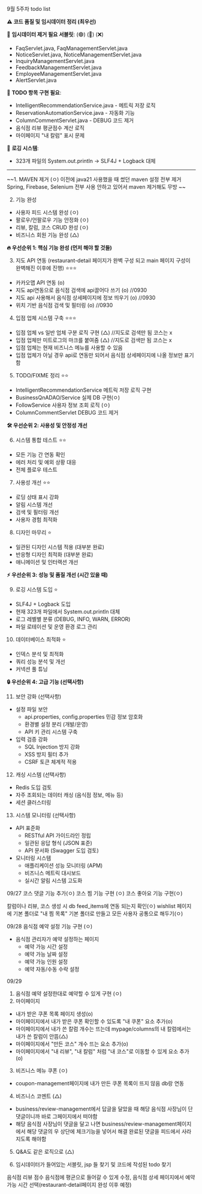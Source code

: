 9월 5주차 todo list

**⚠️ 코드 품질 및 임시데이터 정리 (최우선)**

🔧 **임시데이터 제거 필요 서블릿**:   (🟢)  (🔺)  (❌)
  - FaqServlet.java, FaqManagementServlet.java
  - NoticeServlet.java, NoticeManagementServlet.java
  - InquiryManagementServlet.java
  - FeedbackManagementServlet.java
  - EmployeeManagementServlet.java
  - AlertServlet.java


📝 **TODO 항목 구현 필요**:
- IntelligentRecommendationService.java - 메트릭 저장 로직
- ReservationAutomationService.java - 자동화 기능
- ColumnCommentServlet.java - DEBUG 코드 제거
- 음식점 리뷰 평균점수 계산 로직
- 마이페이지 "내 칼럼" 표시 문제

🧹 **로깅 시스템**:
- 323개 파일의 System.out.println → SLF4J + Logback 대체

---

~~1.  MAVEN 제거 (ㅇ)
    이전에 java21 사용했을 때 썼던 maven 설정 전부 제거
    Spring, Firebase, Selenium 전부 사용 안하고 있어서 maven 제거해도 무방 ~~

2.  기능 완성
  - 사용자 피드 시스템 완성 (ㅇ)
  - 팔로우/언팔로우 기능 안정화 (ㅇ)
  - 리뷰, 칼럼, 코스 CRUD 완성 (ㅇ)
  - 비즈니스 회원 기능 완성 (△)

**🔥 우선순위 1: 핵심 기능 완성 (먼저 해야 할 것들)**

3. 지도 API 연동 (restaurant-detail 페이지가 완벽 구성 되고 main 페이지 구성이 완벽해진 이후에 진행) ⭐⭐⭐
  - 카카오맵 API 연동 (o)
  - 지도 api연동으로 음식점 검색에 api끌어다 쓰기 (o) //0930
  - 지도 api 사용해서 음식점 상세페이지에 정보 띄우기  (o) //0930
  - 위치 기반 음식점 검색 및 필터링  (o) //0930

4. 입점 업체 시스템 구축 ⭐⭐⭐
  - 입점 업체 vs 일반 업체 구분 로직 구현 (△) //지도로 검색만 됨 코스는 x
  - 입점 업체만 미트로그의 마크를 붙여줌 (△) //지도로 검색만 됨 코스는 x
  - 입점 업체는 현재 비즈니스 메뉴를 사용할 수 있음
  - 입점 업체가 아닐 경우 api로 연동만 되어서 음식점 상세페이지에 나올 정보만 표기함

5. TODO/FIXME 정리 ⭐⭐
  - IntelligentRecommendationService 메트릭 저장 로직 구현
  - BusinessQnADAO/Service 실제 DB 구현(ㅇ)
  - FollowService 사용자 정보 조회 로직 (ㅇ)
  - ColumnCommentServlet DEBUG 코드 제거

**🛠️ 우선순위 2: 사용성 및 안정성 개선**

6. 시스템 통합 테스트 ⭐⭐
  - 모든 기능 간 연동 확인
  - 에러 처리 및 예외 상황 대응
  - 전체 플로우 테스트

7. 사용성 개선 ⭐⭐
  - 로딩 상태 표시 강화
  - 알림 시스템 개선
  - 검색 및 필터링 개선
  - 사용자 경험 최적화

8. 디자인 마무리 ⭐
  - 일관된 디자인 시스템 적용 (대부분 완료)
  - 반응형 디자인 최적화 (대부분 완료)
  - 애니메이션 및 인터랙션 개선

**⚡ 우선순위 3: 성능 및 품질 개선 (시간 있을 때)**

9. 로깅 시스템 도입 ⭐
  - SLF4J + Logback 도입
  - 현재 323개 파일에서 System.out.println 대체
  - 로그 레벨별 분류 (DEBUG, INFO, WARN, ERROR)
  - 파일 로테이션 및 운영 환경 로그 관리

10. 데이터베이스 최적화 ⭐
  - 인덱스 분석 및 최적화
  - 쿼리 성능 분석 및 개선
  - 커넥션 풀 튜닝

**🔒 우선순위 4: 고급 기능 (선택사항)**

11. 보안 강화 (선택사항)
  - 설정 파일 보안
    * api.properties, config.properties 민감 정보 암호화
    * 환경별 설정 분리 (개발/운영)
    * API 키 관리 시스템 구축
  - 입력 검증 강화
    * SQL Injection 방지 강화
    * XSS 방지 필터 추가
    * CSRF 토큰 체계적 적용

12. 캐싱 시스템 (선택사항)
  - Redis 도입 검토
  - 자주 조회되는 데이터 캐싱 (음식점 정보, 메뉴 등)
  - 세션 클러스터링

13. 시스템 모니터링 (선택사항)
  - API 표준화
    * RESTful API 가이드라인 정립
    * 일관된 응답 형식 (JSON 표준)
    * API 문서화 (Swagger 도입 검토)
  - 모니터링 시스템
    * 애플리케이션 성능 모니터링 (APM)
    * 비즈니스 메트릭 대시보드
    * 실시간 알림 시스템 고도화



09/27
코스 댓글 기능 추가(ㅇ)
코스 찜 기능 구현 (ㅇ)
코스 좋아요 기능 구현(ㅇ)

칼럼이나 리뷰, 코스 생성 시 db feed_items에 연동 되는지 확인(ㅇ)
wishlist 페이지에 기본 폴더로 "내 찜 목록" 기본 폴더로 만들고 모든 사용자 공통으로 해두기(ㅇ)


09/28
음식점 예약 설정 기능 구현 (ㅇ)
- 음식점 관리자가 예약 설정하는 페이지
  - 예약 가능 시간 설정
  - 예약 가능 날짜 설정
  - 예약 가능 인원 설정
  - 예약 자동/수동 수락 설정


09/29
1. 음식점 예약 설정한대로 예약할 수 있게 구현 (ㅇ)
2. 마이페이지
  - 내가 받은 쿠폰 목록 페이지 생성(o)
  - 마이페이지에서 내가 받은 쿠폰 확인할 수 있도록 "내 쿠폰" 요소 추가(o)
  - 마이페이지에서 내가 쓴 칼럼 개수는 뜨는데 mypage/columns의 내 칼럼에서는 내가 쓴 칼럼이 안뜸(△)
  - 마이페이지에서 "만든 코스" 개수 뜨는 요소 추가(o)
  - 마이페이지에서 "내 리뷰", "내 칼럼" 처럼 "내 코스"로 이동할 수 있게 요소 추가(o)
3. 비즈니스 메뉴 쿠폰 (ㅇ)
  - coupon-management페이지에 내가 만든 쿠폰 목록이 뜨지 않음 db랑 연동
4. 비즈니스 코멘트 (△)
  - business/review-management에서 답글을 달았을 때 해당 음식점 사장님이 단 댓글이니까 바로 그페이지에서 떠야함
  - 해당 음식점 사장님이 댓글을 달고 나면 business/review-management페이지에서 해당 댓글의 우 상단에 체크기능을 넣어서 해결 완료된 댓글을 피드에서 사라지도록 해야함
5. Q&A도 같은 로직으로 (△)

6. 임시데이터가 들어있는 서블릿, jsp 들 찾기 및 코드에 작성된 todo 찾기







음식점 리뷰 점수 음식점에 평균으로 들어갈 수 있게 수정, 음식점 상세 페이지에서 예약 가능 시간 선택(restaurant-detail페이지 완성 이후 예정)
